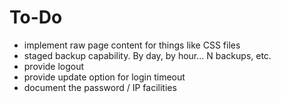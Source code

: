 # To-Do

* implement raw page content for things like CSS files
* staged backup capability. By day, by hour... N backups, etc.
* provide logout
* provide update option for login timeout
* document the password / IP facilities
